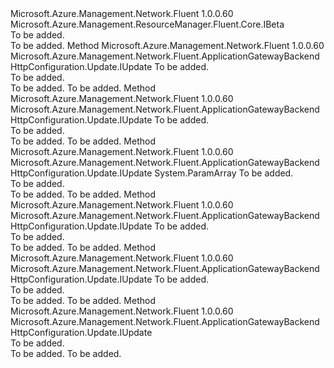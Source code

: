 <Type Name="IWithAuthenticationCertificateBeta" FullName="Microsoft.Azure.Management.Network.Fluent.ApplicationGatewayBackendHttpConfiguration.Update.IWithAuthenticationCertificateBeta">
  <TypeSignature Language="C#" Value="public interface IWithAuthenticationCertificateBeta : Microsoft.Azure.Management.ResourceManager.Fluent.Core.IBeta" />
  <TypeSignature Language="ILAsm" Value=".class public interface auto ansi abstract IWithAuthenticationCertificateBeta implements class Microsoft.Azure.Management.ResourceManager.Fluent.Core.IBeta" />
  <TypeSignature Language="DocId" Value="T:Microsoft.Azure.Management.Network.Fluent.ApplicationGatewayBackendHttpConfiguration.Update.IWithAuthenticationCertificateBeta" />
  <TypeSignature Language="VB.NET" Value="Public Interface IWithAuthenticationCertificateBeta&#xA;Implements IBeta" />
  <TypeSignature Language="F#" Value="type IWithAuthenticationCertificateBeta = interface&#xA;    interface IBeta" />
  <AssemblyInfo>
    <AssemblyName>Microsoft.Azure.Management.Network.Fluent</AssemblyName>
    <AssemblyVersion>1.0.0.60</AssemblyVersion>
  </AssemblyInfo>
  <Interfaces>
    <Interface>
      <InterfaceName>Microsoft.Azure.Management.ResourceManager.Fluent.Core.IBeta</InterfaceName>
    </Interface>
  </Interfaces>
  <Docs>
    <summary>To be added.</summary>
    <remarks>To be added.</remarks>
  </Docs>
  <Members>
    <Member MemberName="WithAuthenticationCertificate">
      <MemberSignature Language="C#" Value="public Microsoft.Azure.Management.Network.Fluent.ApplicationGatewayBackendHttpConfiguration.Update.IUpdate WithAuthenticationCertificate (string name);" />
      <MemberSignature Language="ILAsm" Value=".method public hidebysig newslot virtual instance class Microsoft.Azure.Management.Network.Fluent.ApplicationGatewayBackendHttpConfiguration.Update.IUpdate WithAuthenticationCertificate(string name) cil managed" />
      <MemberSignature Language="DocId" Value="M:Microsoft.Azure.Management.Network.Fluent.ApplicationGatewayBackendHttpConfiguration.Update.IWithAuthenticationCertificateBeta.WithAuthenticationCertificate(System.String)" />
      <MemberSignature Language="VB.NET" Value="Public Function WithAuthenticationCertificate (name As String) As IUpdate" />
      <MemberSignature Language="F#" Value="abstract member WithAuthenticationCertificate : string -&gt; Microsoft.Azure.Management.Network.Fluent.ApplicationGatewayBackendHttpConfiguration.Update.IUpdate" Usage="iWithAuthenticationCertificateBeta.WithAuthenticationCertificate name" />
      <MemberType>Method</MemberType>
      <AssemblyInfo>
        <AssemblyName>Microsoft.Azure.Management.Network.Fluent</AssemblyName>
        <AssemblyVersion>1.0.0.60</AssemblyVersion>
      </AssemblyInfo>
      <ReturnValue>
        <ReturnType>Microsoft.Azure.Management.Network.Fluent.ApplicationGatewayBackendHttpConfiguration.Update.IUpdate</ReturnType>
      </ReturnValue>
      <Parameters>
        <Parameter Name="name" Type="System.String" />
      </Parameters>
      <Docs>
        <param name="name">To be added.</param>
        <summary>To be added.</summary>
        <returns>To be added.</returns>
        <remarks>To be added.</remarks>
      </Docs>
    </Member>
    <Member MemberName="WithAuthenticationCertificateFromBase64">
      <MemberSignature Language="C#" Value="public Microsoft.Azure.Management.Network.Fluent.ApplicationGatewayBackendHttpConfiguration.Update.IUpdate WithAuthenticationCertificateFromBase64 (string base64Data);" />
      <MemberSignature Language="ILAsm" Value=".method public hidebysig newslot virtual instance class Microsoft.Azure.Management.Network.Fluent.ApplicationGatewayBackendHttpConfiguration.Update.IUpdate WithAuthenticationCertificateFromBase64(string base64Data) cil managed" />
      <MemberSignature Language="DocId" Value="M:Microsoft.Azure.Management.Network.Fluent.ApplicationGatewayBackendHttpConfiguration.Update.IWithAuthenticationCertificateBeta.WithAuthenticationCertificateFromBase64(System.String)" />
      <MemberSignature Language="VB.NET" Value="Public Function WithAuthenticationCertificateFromBase64 (base64Data As String) As IUpdate" />
      <MemberSignature Language="F#" Value="abstract member WithAuthenticationCertificateFromBase64 : string -&gt; Microsoft.Azure.Management.Network.Fluent.ApplicationGatewayBackendHttpConfiguration.Update.IUpdate" Usage="iWithAuthenticationCertificateBeta.WithAuthenticationCertificateFromBase64 base64Data" />
      <MemberType>Method</MemberType>
      <AssemblyInfo>
        <AssemblyName>Microsoft.Azure.Management.Network.Fluent</AssemblyName>
        <AssemblyVersion>1.0.0.60</AssemblyVersion>
      </AssemblyInfo>
      <ReturnValue>
        <ReturnType>Microsoft.Azure.Management.Network.Fluent.ApplicationGatewayBackendHttpConfiguration.Update.IUpdate</ReturnType>
      </ReturnValue>
      <Parameters>
        <Parameter Name="base64Data" Type="System.String" />
      </Parameters>
      <Docs>
        <param name="base64Data">To be added.</param>
        <summary>To be added.</summary>
        <returns>To be added.</returns>
        <remarks>To be added.</remarks>
      </Docs>
    </Member>
    <Member MemberName="WithAuthenticationCertificateFromBytes">
      <MemberSignature Language="C#" Value="public Microsoft.Azure.Management.Network.Fluent.ApplicationGatewayBackendHttpConfiguration.Update.IUpdate WithAuthenticationCertificateFromBytes (params byte[] derData);" />
      <MemberSignature Language="ILAsm" Value=".method public hidebysig newslot virtual instance class Microsoft.Azure.Management.Network.Fluent.ApplicationGatewayBackendHttpConfiguration.Update.IUpdate WithAuthenticationCertificateFromBytes(unsigned int8[] derData) cil managed" />
      <MemberSignature Language="DocId" Value="M:Microsoft.Azure.Management.Network.Fluent.ApplicationGatewayBackendHttpConfiguration.Update.IWithAuthenticationCertificateBeta.WithAuthenticationCertificateFromBytes(System.Byte[])" />
      <MemberSignature Language="VB.NET" Value="Public Function WithAuthenticationCertificateFromBytes (ParamArray derData As Byte()) As IUpdate" />
      <MemberSignature Language="F#" Value="abstract member WithAuthenticationCertificateFromBytes : byte[] -&gt; Microsoft.Azure.Management.Network.Fluent.ApplicationGatewayBackendHttpConfiguration.Update.IUpdate" Usage="iWithAuthenticationCertificateBeta.WithAuthenticationCertificateFromBytes derData" />
      <MemberType>Method</MemberType>
      <AssemblyInfo>
        <AssemblyName>Microsoft.Azure.Management.Network.Fluent</AssemblyName>
        <AssemblyVersion>1.0.0.60</AssemblyVersion>
      </AssemblyInfo>
      <ReturnValue>
        <ReturnType>Microsoft.Azure.Management.Network.Fluent.ApplicationGatewayBackendHttpConfiguration.Update.IUpdate</ReturnType>
      </ReturnValue>
      <Parameters>
        <Parameter Name="derData" Type="System.Byte[]">
          <Attributes>
            <Attribute>
              <AttributeName>System.ParamArray</AttributeName>
            </Attribute>
          </Attributes>
        </Parameter>
      </Parameters>
      <Docs>
        <param name="derData">To be added.</param>
        <summary>To be added.</summary>
        <returns>To be added.</returns>
        <remarks>To be added.</remarks>
      </Docs>
    </Member>
    <Member MemberName="WithAuthenticationCertificateFromFile">
      <MemberSignature Language="C#" Value="public Microsoft.Azure.Management.Network.Fluent.ApplicationGatewayBackendHttpConfiguration.Update.IUpdate WithAuthenticationCertificateFromFile (System.IO.FileInfo certificateFile);" />
      <MemberSignature Language="ILAsm" Value=".method public hidebysig newslot virtual instance class Microsoft.Azure.Management.Network.Fluent.ApplicationGatewayBackendHttpConfiguration.Update.IUpdate WithAuthenticationCertificateFromFile(class System.IO.FileInfo certificateFile) cil managed" />
      <MemberSignature Language="DocId" Value="M:Microsoft.Azure.Management.Network.Fluent.ApplicationGatewayBackendHttpConfiguration.Update.IWithAuthenticationCertificateBeta.WithAuthenticationCertificateFromFile(System.IO.FileInfo)" />
      <MemberSignature Language="VB.NET" Value="Public Function WithAuthenticationCertificateFromFile (certificateFile As FileInfo) As IUpdate" />
      <MemberSignature Language="F#" Value="abstract member WithAuthenticationCertificateFromFile : System.IO.FileInfo -&gt; Microsoft.Azure.Management.Network.Fluent.ApplicationGatewayBackendHttpConfiguration.Update.IUpdate" Usage="iWithAuthenticationCertificateBeta.WithAuthenticationCertificateFromFile certificateFile" />
      <MemberType>Method</MemberType>
      <AssemblyInfo>
        <AssemblyName>Microsoft.Azure.Management.Network.Fluent</AssemblyName>
        <AssemblyVersion>1.0.0.60</AssemblyVersion>
      </AssemblyInfo>
      <ReturnValue>
        <ReturnType>Microsoft.Azure.Management.Network.Fluent.ApplicationGatewayBackendHttpConfiguration.Update.IUpdate</ReturnType>
      </ReturnValue>
      <Parameters>
        <Parameter Name="certificateFile" Type="System.IO.FileInfo" />
      </Parameters>
      <Docs>
        <param name="certificateFile">To be added.</param>
        <summary>To be added.</summary>
        <returns>To be added.</returns>
        <remarks>To be added.</remarks>
      </Docs>
    </Member>
    <Member MemberName="WithoutAuthenticationCertificate">
      <MemberSignature Language="C#" Value="public Microsoft.Azure.Management.Network.Fluent.ApplicationGatewayBackendHttpConfiguration.Update.IUpdate WithoutAuthenticationCertificate (string name);" />
      <MemberSignature Language="ILAsm" Value=".method public hidebysig newslot virtual instance class Microsoft.Azure.Management.Network.Fluent.ApplicationGatewayBackendHttpConfiguration.Update.IUpdate WithoutAuthenticationCertificate(string name) cil managed" />
      <MemberSignature Language="DocId" Value="M:Microsoft.Azure.Management.Network.Fluent.ApplicationGatewayBackendHttpConfiguration.Update.IWithAuthenticationCertificateBeta.WithoutAuthenticationCertificate(System.String)" />
      <MemberSignature Language="VB.NET" Value="Public Function WithoutAuthenticationCertificate (name As String) As IUpdate" />
      <MemberSignature Language="F#" Value="abstract member WithoutAuthenticationCertificate : string -&gt; Microsoft.Azure.Management.Network.Fluent.ApplicationGatewayBackendHttpConfiguration.Update.IUpdate" Usage="iWithAuthenticationCertificateBeta.WithoutAuthenticationCertificate name" />
      <MemberType>Method</MemberType>
      <AssemblyInfo>
        <AssemblyName>Microsoft.Azure.Management.Network.Fluent</AssemblyName>
        <AssemblyVersion>1.0.0.60</AssemblyVersion>
      </AssemblyInfo>
      <ReturnValue>
        <ReturnType>Microsoft.Azure.Management.Network.Fluent.ApplicationGatewayBackendHttpConfiguration.Update.IUpdate</ReturnType>
      </ReturnValue>
      <Parameters>
        <Parameter Name="name" Type="System.String" />
      </Parameters>
      <Docs>
        <param name="name">To be added.</param>
        <summary>To be added.</summary>
        <returns>To be added.</returns>
        <remarks>To be added.</remarks>
      </Docs>
    </Member>
    <Member MemberName="WithoutAuthenticationCertificates">
      <MemberSignature Language="C#" Value="public Microsoft.Azure.Management.Network.Fluent.ApplicationGatewayBackendHttpConfiguration.Update.IUpdate WithoutAuthenticationCertificates ();" />
      <MemberSignature Language="ILAsm" Value=".method public hidebysig newslot virtual instance class Microsoft.Azure.Management.Network.Fluent.ApplicationGatewayBackendHttpConfiguration.Update.IUpdate WithoutAuthenticationCertificates() cil managed" />
      <MemberSignature Language="DocId" Value="M:Microsoft.Azure.Management.Network.Fluent.ApplicationGatewayBackendHttpConfiguration.Update.IWithAuthenticationCertificateBeta.WithoutAuthenticationCertificates" />
      <MemberSignature Language="VB.NET" Value="Public Function WithoutAuthenticationCertificates () As IUpdate" />
      <MemberSignature Language="F#" Value="abstract member WithoutAuthenticationCertificates : unit -&gt; Microsoft.Azure.Management.Network.Fluent.ApplicationGatewayBackendHttpConfiguration.Update.IUpdate" Usage="iWithAuthenticationCertificateBeta.WithoutAuthenticationCertificates " />
      <MemberType>Method</MemberType>
      <AssemblyInfo>
        <AssemblyName>Microsoft.Azure.Management.Network.Fluent</AssemblyName>
        <AssemblyVersion>1.0.0.60</AssemblyVersion>
      </AssemblyInfo>
      <ReturnValue>
        <ReturnType>Microsoft.Azure.Management.Network.Fluent.ApplicationGatewayBackendHttpConfiguration.Update.IUpdate</ReturnType>
      </ReturnValue>
      <Parameters />
      <Docs>
        <summary>To be added.</summary>
        <returns>To be added.</returns>
        <remarks>To be added.</remarks>
      </Docs>
    </Member>
  </Members>
</Type>